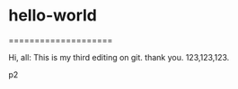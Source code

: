 # hello-world
====================

Hi, all:
This is my third editing on git.
thank you.
123,123,123.

p2
